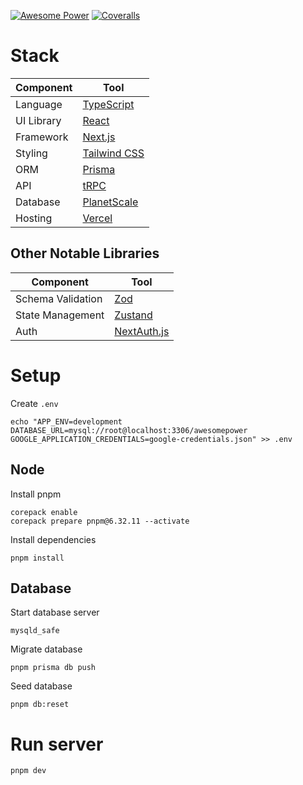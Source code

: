 [![Awesome Power](https://img.shields.io/endpoint?url=https://dashboard.cypress.io/badge/simple/68w8zv/main&style=flat&logo=cypress)](https://dashboard.cypress.io/projects/68w8zv/runs)
[![Coveralls](https://coveralls.io/repos/github/awesomepowertexas/awesomepower/badge.svg?branch=coveralls)](https://coveralls.io/github/awesomepowertexas/awesomepower?branch=coveralls)

# Stack

| Component  | Tool                                                        |
| ---------- | ----------------------------------------------------------- |
| Language   | [TypeScript](https://www.typescriptlang.org/)               |
| UI Library | [React](https://github.com/facebook/react)                  |
| Framework  | [Next.js](https://github.com/vercel/next.js)                |
| Styling    | [Tailwind CSS](https://github.com/tailwindlabs/tailwindcss) |
| ORM        | [Prisma](https://github.com/prisma/prisma)                  |
| API        | [tRPC](https://github.com/trpc/trpc)                        |
| Database   | [PlanetScale](https://planetscale.com/)                     |
| Hosting    | [Vercel](https://vercel.com/)                               |

## Other Notable Libraries

| Component         | Tool                                                   |
| ----------------- | ------------------------------------------------------ |
| Schema Validation | [Zod](https://github.com/colinhacks/zod)               |
| State Management  | [Zustand](https://github.com/pmndrs/zustand)           |
| Auth              | [NextAuth.js](https://github.com/nextauthjs/next-auth) |

# Setup

Create `.env`

```
echo "APP_ENV=development
DATABASE_URL=mysql://root@localhost:3306/awesomepower
GOOGLE_APPLICATION_CREDENTIALS=google-credentials.json" >> .env
```

## Node

Install pnpm

```
corepack enable
corepack prepare pnpm@6.32.11 --activate
```

Install dependencies

```
pnpm install
```

## Database

Start database server

```
mysqld_safe
```

Migrate database

```
pnpm prisma db push
```

Seed database

```
pnpm db:reset
```

# Run server

```
pnpm dev
```
